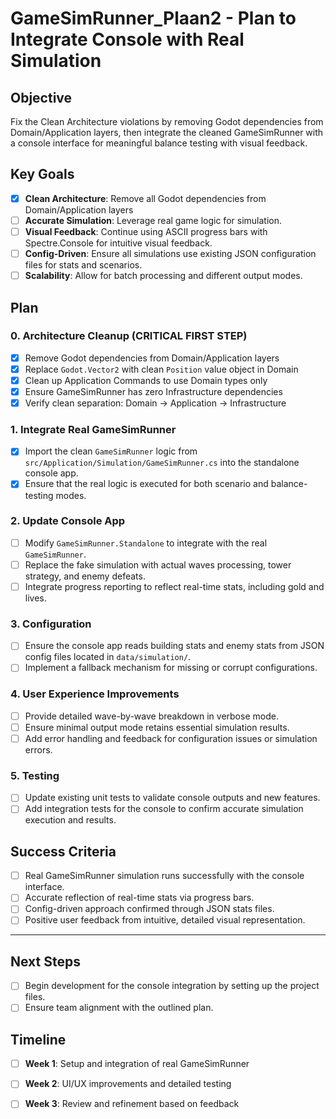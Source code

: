 # GameSimRunner_Plaan2 - Plan to Integrate Console with Real Simulation

## Objective
Fix the Clean Architecture violations by removing Godot dependencies from Domain/Application layers, then integrate the cleaned GameSimRunner with a console interface for meaningful balance testing with visual feedback.

## Key Goals
- [x] **Clean Architecture**: Remove all Godot dependencies from Domain/Application layers
- [ ] **Accurate Simulation**: Leverage real game logic for simulation.
- [ ] **Visual Feedback**: Continue using ASCII progress bars with Spectre.Console for intuitive visual feedback.
- [ ] **Config-Driven**: Ensure all simulations use existing JSON configuration files for stats and scenarios.
- [ ] **Scalability**: Allow for batch processing and different output modes.

## Plan

### 0. Architecture Cleanup (CRITICAL FIRST STEP)
- [x] Remove Godot dependencies from Domain/Application layers
- [x] Replace `Godot.Vector2` with clean `Position` value object in Domain
- [x] Clean up Application Commands to use Domain types only
- [x] Ensure GameSimRunner has zero Infrastructure dependencies
- [x] Verify clean separation: Domain → Application → Infrastructure

### 1. Integrate Real GameSimRunner
- [x] Import the clean `GameSimRunner` logic from `src/Application/Simulation/GameSimRunner.cs` into the standalone console app.
- [x] Ensure that the real logic is executed for both scenario and balance-testing modes.

### 2. Update Console App
- [ ] Modify `GameSimRunner.Standalone` to integrate with the real `GameSimRunner`.
- [ ] Replace the fake simulation with actual waves processing, tower strategy, and enemy defeats.
- [ ] Integrate progress reporting to reflect real-time stats, including gold and lives.

### 3. Configuration
- [ ] Ensure the console app reads building stats and enemy stats from JSON config files located in `data/simulation/`.
- [ ] Implement a fallback mechanism for missing or corrupt configurations.

### 4. User Experience Improvements
- [ ] Provide detailed wave-by-wave breakdown in verbose mode.
- [ ] Ensure minimal output mode retains essential simulation results.
- [ ] Add error handling and feedback for configuration issues or simulation errors.

### 5. Testing
- [ ] Update existing unit tests to validate console outputs and new features.
- [ ] Add integration tests for the console to confirm accurate simulation execution and results.

## Success Criteria
- [ ] Real GameSimRunner simulation runs successfully with the console interface.
- [ ] Accurate reflection of real-time stats via progress bars.
- [ ] Config-driven approach confirmed through JSON stats files.
- [ ] Positive user feedback from intuitive, detailed visual representation.

---

## Next Steps
- [ ] Begin development for the console integration by setting up the project files.
- [ ] Ensure team alignment with the outlined plan.

## Timeline
- [ ] **Week 1**: Setup and integration of real GameSimRunner
- [ ] **Week 2**: UI/UX improvements and detailed testing
- [ ] **Week 3**: Review and refinement based on feedback


